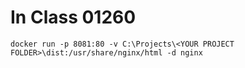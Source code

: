 # In Class 01260

```shell
docker run -p 8081:80 -v C:\Projects\<YOUR PROJECT FOLDER>\dist:/usr/share/nginx/html -d nginx
```
